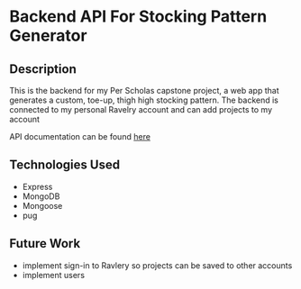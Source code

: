 # Backend API For Stocking Pattern Generator

## Description 
This is the backend for my Per Scholas capstone project, a web app that generates a custom, toe-up, thigh high stocking pattern. The backend is connected to my personal Ravelry account and can add projects to my account  

API documentation can be found [here](https://capstone-backend-i1us.onrender.com/)

## Technologies Used
- Express
- MongoDB
- Mongoose
- pug

## Future Work
- implement sign-in to Ravlery so projects can be saved to other accounts
- implement users

